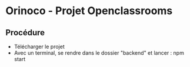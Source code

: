 # Orinoco - Projet Openclassrooms

## Procédure
* Télécharger le projet
* Avec un terminal, se rendre dans le dossier "backend" et lancer : npm start
